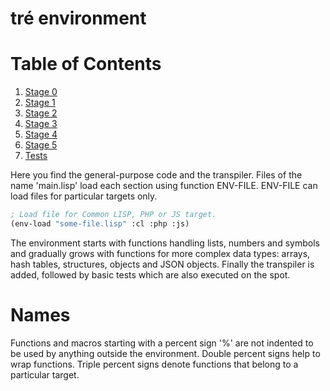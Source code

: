 tré environment
===============

# Table of Contents

1. [Stage 0](environment/stage0/README.md)
2. [Stage 1](environment/stage1/README.md)
3. [Stage 2](environment/stage2/README.md)
4. [Stage 3](environment/stage3/README.md)
5. [Stage 4](environment/stage4/README.md)
6. [Stage 5](environment/stage5/README.md)
6. [Tests](environment/tests/README.md)

Here you find the general-purpose code and the transpiler.  Files of the
name 'main.lisp' load each section using function ENV-FILE.  ENV-FILE can
load files for particular targets only.

~~~lisp
; Load file for Common LISP, PHP or JS target.
(env-load "some-file.lisp" :cl :php :js)
~~~

The environment starts with functions handling lists, numbers and symbols
and gradually grows with functions for more complex data types: arrays,
hash tables, structures, objects and JSON objects.  Finally the transpiler
is added, followed by basic tests which are also executed on the spot.

# Names

Functions and macros starting with a percent sign '%' are not indented to
be used by anything outside the environment.
Double percent signs help to wrap functions.
Triple percent signs denote functions that belong to a particular target.
